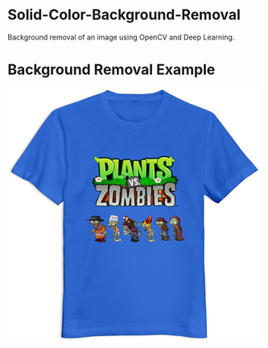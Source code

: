 # Solid-Color-Background-Removal
Background removal of an image using OpenCV and Deep Learning.


# Background Removal Example 

![alt text](https://github.com/Mps24-7uk/Solid-Background-Removal/blob/master/image/original/blue_v2.jpg)<!-- .element height="50%" width="50%" -->
